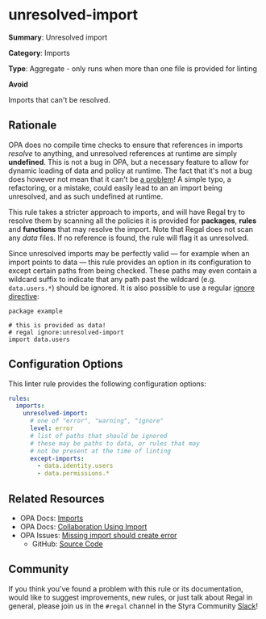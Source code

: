 # unresolved-import

**Summary**: Unresolved import

**Category**: Imports

**Type**: Aggregate - only runs when more than one file is provided for linting

**Avoid**

Imports that can't be resolved.

## Rationale

OPA does no compile time checks to ensure that references in imports _resolve_ to anything, and unresolved references at
runtime are simply **undefined**. This is not a bug in OPA, but a necessary feature to allow for dynamic loading of data
and policy at runtime. The fact that it's not a bug does however not mean that it can't be
[a problem](https://github.com/open-policy-agent/opa/issues/491)! A simple typo, a refactoring, or a mistake, could
easily lead to an an import being unresolved, and as such undefined at runtime.

This rule takes a stricter approach to imports, and will have Regal try to resolve them by scanning all the policies it
is provided for **packages**, **rules** and **functions** that may resolve the import. Note that Regal does not scan any
_data_ files. If no reference is found, the rule will flag it as unresolved.

Since unresolved imports may be perfectly valid — for example when an import points to data — this rule provides an
option in its configuration to except certain paths from being checked. These paths may even contain a wildcard suffix
to indicate that any path past the wildcard (e.g. `data.users.*`) should be ignored. It is also possible to use a
regular [ignore directive](https://docs.styra.com/regal#inline-ignore-directives):

```rego
package example

# this is provided as data!
# regal ignore:unresolved-import
import data.users
```

## Configuration Options

This linter rule provides the following configuration options:

```yaml
rules:
  imports:
    unresolved-import:
      # one of "error", "warning", "ignore"
      level: error
      # list of paths that should be ignored
      # these may be paths to data, or rules that may
      # not be present at the time of linting
      except-imports:
        - data.identity.users
        - data.permissions.*
```

## Related Resources

- OPA Docs: [Imports](https://www.openpolicyagent.org/docs/latest/policy-language/#imports)
- OPA Docs: [Collaboration Using Import](https://www.openpolicyagent.org/docs/latest/faq/#collaboration-using-import)
- OPA Issues: [Missing import should create error](https://github.com/open-policy-agent/opa/issues/491)
  - GitHub: [Source Code](https://github.com/StyraInc/regal/blob/main/bundle/regal/rules/imports/unresolved-import/unresolved_import.rego)

## Community

If you think you've found a problem with this rule or its documentation, would like to suggest improvements, new rules,
or just talk about Regal in general, please join us in the `#regal` channel in the Styra Community
[Slack](https://communityinviter.com/apps/styracommunity/signup)!
